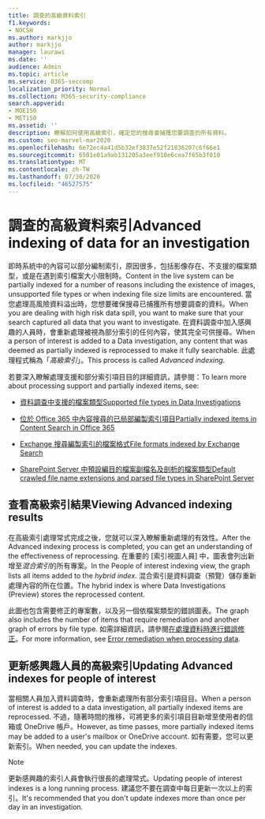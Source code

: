 ```yaml
---
title: 調查的高級資料索引
f1.keywords:
- NOCSH
ms.author: markjjo
author: markjjo
manager: laurawi
ms.date: ''
audience: Admin
ms.topic: article
ms.service: O365-seccomp
localization_priority: Normal
ms.collection: M365-security-compliance
search.appverid:
- MOE150
- MET150
ms.assetid: ''
description: 瞭解如何使用高級索引，確定您的搜尋會捕獲您要調查的所有資料。
ms.custom: seo-marvel-mar2020
ms.openlocfilehash: 6e72ec4a41d5b32ef3837e52f21836207c6f66e1
ms.sourcegitcommit: 6501e01a9ab131205a3eef910e6cea7f65b3f010
ms.translationtype: MT
ms.contentlocale: zh-TW
ms.lasthandoff: 07/30/2020
ms.locfileid: "46527575"
---
```

# <a name="advanced-indexing-of-data-for-an-investigation"></a><span data-ttu-id="f2e7f-103">調查的高級資料索引</span><span class="sxs-lookup"><span data-stu-id="f2e7f-103">Advanced indexing of data for an investigation</span></span>

<span data-ttu-id="f2e7f-104">即時系統中的內容可以部分編制索引，原因很多，包括影像存在、不支援的檔案類型，或是在遇到索引檔案大小限制時。</span><span class="sxs-lookup"><span data-stu-id="f2e7f-104">Content in the live system can be partially indexed for a number of reasons including the existence of images, unsupported file types or when indexing file size limits are encountered.</span></span> <span data-ttu-id="f2e7f-105">當您處理高風險資料溢出時，您想要確保搜尋已捕獲所有想要調查的資料。</span><span class="sxs-lookup"><span data-stu-id="f2e7f-105">When you are dealing with high risk data spill, you want to make sure that your search captured all data that you want to investigate.</span></span> <span data-ttu-id="f2e7f-106">在資料調查中加入感興趣的人員時，會重新處理被視為部分索引的任何內容，使其完全可供搜尋。</span><span class="sxs-lookup"><span data-stu-id="f2e7f-106">When a person of interest is added to a Data investigation, any content that was deemed as partially indexed is reprocessed to make it fully searchable.</span></span> <span data-ttu-id="f2e7f-107">此處理程式稱為「*高級索引*」。</span><span class="sxs-lookup"><span data-stu-id="f2e7f-107">This process is called *Advanced indexing*.</span></span> 

<span data-ttu-id="f2e7f-108">若要深入瞭解處理支援和部分索引項目目的詳細資訊，請參閱：</span><span class="sxs-lookup"><span data-stu-id="f2e7f-108">To learn more about processing support and partially indexed items, see:</span></span>

- [<span data-ttu-id="f2e7f-109">資料調查中支援的檔案類型</span><span class="sxs-lookup"><span data-stu-id="f2e7f-109">Supported file types in Data Investigations</span></span>](supported-filetypes-datainvestigations.md)

- [<span data-ttu-id="f2e7f-110">位於 Office 365 中內容搜尋的已局部編製索引項目</span><span class="sxs-lookup"><span data-stu-id="f2e7f-110">Partially indexed items in Content Search in Office 365</span></span>](partially-indexed-items-in-content-search.md)

- [<span data-ttu-id="f2e7f-111">Exchange 搜尋編製索引的檔案格式</span><span class="sxs-lookup"><span data-stu-id="f2e7f-111">File formats indexed by Exchange Search</span></span>](https://docs.microsoft.com/exchange/file-formats-indexed-by-exchange-search-exchange-2013-help)

- [<span data-ttu-id="f2e7f-112">SharePoint Server 中預設編目的檔案副檔名及剖析的檔案類型</span><span class="sxs-lookup"><span data-stu-id="f2e7f-112">Default crawled file name extensions and parsed file types in SharePoint Server</span></span>](https://docs.microsoft.com/SharePoint/technical-reference/default-crawled-file-name-extensions-and-parsed-file-types)

## <a name="viewing-advanced-indexing-results"></a><span data-ttu-id="f2e7f-113">查看高級索引結果</span><span class="sxs-lookup"><span data-stu-id="f2e7f-113">Viewing Advanced indexing results</span></span>

<span data-ttu-id="f2e7f-114">在高級索引處理常式完成之後，您就可以深入瞭解重新處理的有效性。</span><span class="sxs-lookup"><span data-stu-id="f2e7f-114">After the Advanced indexing process is completed, you can get an understanding of the effectiveness of reprocessing.</span></span>  <span data-ttu-id="f2e7f-115">在重要的 [索引視圖人員] 中，圖表會列出新增至*混合索引*的所有專案。</span><span class="sxs-lookup"><span data-stu-id="f2e7f-115">In the People of interest indexing view, the graph lists all items added to the *hybrid index*.</span></span>  <span data-ttu-id="f2e7f-116">混合索引是資料調查（預覽）儲存重新處理內容的所在位置。</span><span class="sxs-lookup"><span data-stu-id="f2e7f-116">The hybrid index is where Data Investigations (Preview) stores the reprocessed content.</span></span>

<span data-ttu-id="f2e7f-117">此圖也包含需要修正的專案數，以及另一個依檔案類型的錯誤圖表。</span><span class="sxs-lookup"><span data-stu-id="f2e7f-117">The graph also includes the number of items that require remediation and another graph of errors by file type.</span></span> <span data-ttu-id="f2e7f-118">如需詳細資訊，請參閱[在處理資料時進行錯誤修正](error-remediation.md)。</span><span class="sxs-lookup"><span data-stu-id="f2e7f-118">For more information, see [Error remediation when processing data](error-remediation.md).</span></span>

## <a name="updating-advanced-indexes-for-people-of-interest"></a><span data-ttu-id="f2e7f-119">更新感興趣人員的高級索引</span><span class="sxs-lookup"><span data-stu-id="f2e7f-119">Updating Advanced indexes for people of interest</span></span>

<span data-ttu-id="f2e7f-120">當相關人員加入資料調查時，會重新處理所有部分索引項目目。</span><span class="sxs-lookup"><span data-stu-id="f2e7f-120">When a person of interest is added to a data investigation, all partially indexed items are reprocessed.</span></span> <span data-ttu-id="f2e7f-121">不過，隨著時間的推移，可將更多的索引項目目新增至使用者的信箱或 OneDrive 帳戶。</span><span class="sxs-lookup"><span data-stu-id="f2e7f-121">However, as time passes, more partially indexed items may be added to a user's mailbox or OneDrive account.</span></span>  <span data-ttu-id="f2e7f-122">如有需要，您可以更新索引。</span><span class="sxs-lookup"><span data-stu-id="f2e7f-122">When needed, you can update the indexes.</span></span>

> [!NOTE]
> <span data-ttu-id="f2e7f-123">更新感興趣的索引人員會執行很長的處理常式。</span><span class="sxs-lookup"><span data-stu-id="f2e7f-123">Updating people of interest indexes is a long running process.</span></span> <span data-ttu-id="f2e7f-124">建議您不要在調查中每日更新一次以上的索引。</span><span class="sxs-lookup"><span data-stu-id="f2e7f-124">It's recommended that you don't update indexes more than once per day in an investigation.</span></span>
